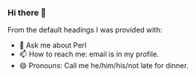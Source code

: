 ### Hi there 👋

From the default headings I was provided with:

- 💬 Ask me about Perl
- 📫 How to reach me: email is in my profile.
- 😄 Pronouns: Call me he/him/his/not late for dinner.

